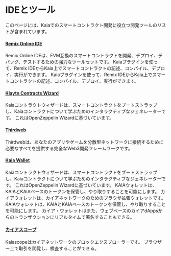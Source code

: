 # IDEとツール

このページには、Kaiaでのスマートコントラクト開発に役立つ開発ツールのリストが含まれています。

#### [Remix Online IDE](https://remix.ethereum.org/)<a href="#remix-ide" id="remix-ide"></a>

Remix Online IDEは、EVM互換のスマートコントラクトを開発、デプロイ、デバッグ、テストするための強力なツールセットです。 Kaiaプラグインを使って、Remix IDEからKaia上でスマートコントラクトの記述、コンパイル、デプロイ、実行ができます。 Kaiaプラグインを使って、Remix IDEからKaia上でスマートコントラクトの記述、コンパイル、デプロイ、実行ができます。

#### [Klaytn Contracts Wizard](https://wizard.klaytn.foundation/) <a href="#kaia-contract-wizard" id="kaia-contract-wizard"></a>

Kaiaコントラクトウィザードは、スマートコントラクトをブートストラップし、Kaiaコントラクトについて学ぶためのインタラクティブなジェネレーターです。 これはOpenZeppelin Wizardに基づいています。

#### [Thirdweb](../deploy/thirdweb.md) <a href="#thirdweb" id="thirdweb"></a>

Thirdwebは、あなたのアプリやゲームを分散型ネットワークに接続するために必要なすべてを提供する完全なWeb3開発フレームワークです。

#### [Kaia Wallet](../../tools/wallets/kaia-wallet.md) <a href="#kaia-wallet" id="kaia-wallet"></a>

Kaiaコントラクトウィザードは、スマートコントラクトをブートストラップし、Kaiaコントラクトについて学ぶためのインタラクティブなジェネレーターです。 これはOpenZeppelin Wizardに基づいています。 KAIAウォレットは、KAIAとKAIAベースのトークンを保管し、やり取りすることを可能にします。 カイアウォレットは、カイアネットワークのためのブラウザ拡張ウォレットです。 KAIAウォレットは、KAIAとKAIAベースのトークンを保管し、やり取りすることを可能にします。 カイア・ウォレットはまた、ウェブベースのカイアdAppsからのトランザクションにリアルタイムで署名することもできる。

#### [カイアスコープ](../../tools/block-explorers/kaiascope.md)<a href="#kaiascope" id="kaiascope"></a>

Kaiascopeはカイアネットワークのブロックエクスプローラーです。 ブラウザー上で取引を閲覧し、検査することができる。